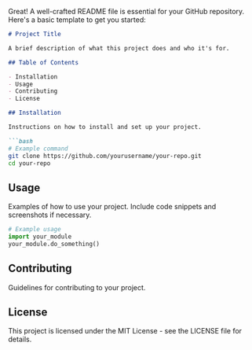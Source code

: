 Great! A well-crafted README file is essential for your GitHub repository. Here's a basic template to get you started:

```markdown
# Project Title

A brief description of what this project does and who it's for.

## Table of Contents

- Installation
- Usage
- Contributing
- License

## Installation

Instructions on how to install and set up your project.

```bash
# Example command
git clone https://github.com/yourusername/your-repo.git
cd your-repo
```

## Usage

Examples of how to use your project. Include code snippets and screenshots if necessary.

```python
# Example usage
import your_module
your_module.do_something()
```

## Contributing

Guidelines for contributing to your project.

## License

This project is licensed under the MIT License - see the LICENSE file for details.

